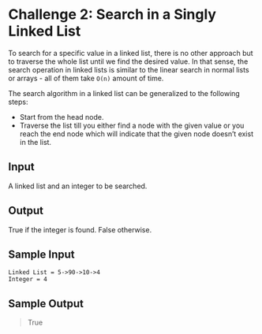 # Challenge 2: Search in a Singly Linked List

To search for a specific value in a linked list, there is no other approach but to traverse the whole list until we find the desired value.
In that sense, the search operation in linked lists is similar to the linear search in normal lists or arrays - all of them take `O(n)` amount of time.

The search algorithm in a linked list can be generalized to the following steps:

- Start from the head node.
- Traverse the list till you either find a node with the given value or you reach the end node which will indicate that the given node doesn’t exist in the list.

## Input

A linked list and an integer to be searched.

## Output

True if the integer is found. False otherwise.

## Sample Input

```
Linked List = 5->90->10->4
Integer = 4
```

## Sample Output

> True
